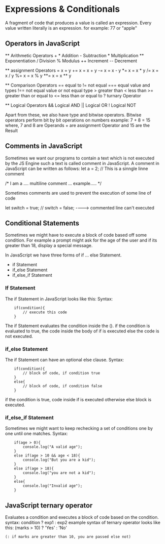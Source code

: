 # Expressions & Conditionals
A fragment of code that produces a value is called an expression. Every value written literally is an expression. for example: 77 or "apple"

## Operators in JavaScript
** Arithmetic Operators
    +   *    Addition
    -       Subtraction
    *       Multiplication
    **      Exponentiation
    /       Division
    %       Modulus
    ++      Increment
    --      Decrement


** assignment Operators
    =       x = y
    +=      x = x + y
    -=      x = x - y
    *=      x = x * y
    /=      x = x / y
    %=      x = x % y
    **=     x = x ** y

** Comparison Operators
    ==      equal to
    !=      not equal
    ===     equal value and types
    !==     not equal value or not equal type
    >       greater than
    <       less than
    >=      greater than or equal to
    <=      less than or equal to
    ?       turnary Operator

** Logical Operators
    &&      Logical AND
    ||      Logical OR
    !       Logical NOT

Apart from these, we also have type and bitwise operators. Bitwise operators perform bit by bit operations on numbers
example:
        7 + 8 = 15
        where,
            7 and 8 are Operands
            + are assignment Operator and
            15 are the Result


## Comments in JavaScript
Sometimes we want our programs to contain a text which is not executed by the JS Engine such a text is called comment in JavaScript.
A comment in JavaScript can be written as follows:
let a = 2;  // This is a sinngle linne comment

/* I am a ....
multiline comment ...
example..... */

Sometimes comments are used to prevent the execution of some line of code

let switch = true;
// switch = false;  ----> commented line can't executed


## Conditional Statements
Sometimes we might have to execute a block of code based off some condition.
For example a prompt might ask for the age of the user and if its greater than 18, display a special message.

In JavaScript we have three forms of if ... else Statement.
* if Statement
* if_else Statement
* if_else_if Statement

### If Statement
The if Statement in JavaScript looks like this:
    Syntax:

        if(condition){
            // execute this code
        }

The if Statement evaluates the condition inside the ().
if the condition is evaluated to true, the code inside the body of if is executed else the code is not executed.

### if_else Statement
The if Statement can have an optional else clause.
    Syntax:

        if(condition){
            // block of code, if condition true
        }
        else{
            // block of code, if condition false
        }

if the condition is true, code inside if is executed otherwise else block is executed.

### if_else_if Statement
Sometimes we might want to keep rechecking a set of conditions one by one until one matches.
    Syntax:

        if(age > 0){
            console.log("A valid age");
        }
        else if(age > 10 && age < 18){
            console.log("But you are a kid");
        }
        else if(age > 18){
            console.log("you are not a kid");
        }
        else{
            console.log("Invalid age");
        }


## JavaScript ternary operator
Evaluates a condition and executes a block of code based on the condition.
        syntax:
            condition ? exp1 : exp2
example syntax of ternary operator looks like this:
        (marks > 10) ? 'Yes' : 'No'

    (: if marks are greater than 10, you are passed else not)